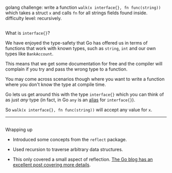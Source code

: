 golang challenge: write a function `walk(x interface{}, fn func(string))` which takes a struct `x` and calls `fn` for all strings fields found inside. difficulty level: recursively.

## 

What is `interface{}`?

[](#what-is-interface)

We have enjoyed the type-safety that Go has offered us in terms of functions that work with known types, such as `string`, `int` and our own types like `BankAccount`.

This means that we get some documentation for free and the compiler will complain if you try and pass the wrong type to a function.

You may come across scenarios though where you want to write a function where you don't know the type at compile time.

Go lets us get around this with the type `interface{}` which you can think of as just _any_ type (in fact, in Go `any` is an [alias](https://cs.opensource.google/go/go/+/master:src/builtin/builtin.go;drc=master;l=95) for `interface{}`).

So `walk(x interface{}, fn func(string))` will accept any value for `x`.

---
## 

Wrapping up

[](#wrapping-up)

-   Introduced some concepts from the `reflect` package.
    

-   Used recursion to traverse arbitrary data structures.
    

-   This only covered a small aspect of reflection. [The Go blog has an excellent post covering more details](https://blog.golang.org/laws-of-reflection).